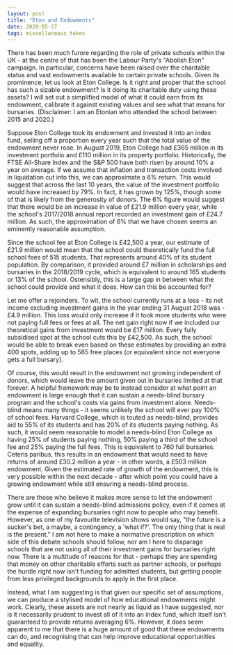 ```yaml
---
layout: post
title: "Eton and Endowments"
date: 2020-05-27
tags: miscellaneous takes
---
```


There has been much furore regarding the role of private schools within the UK - at the centre of that has been the Labour Party's "Abolish Eton" campaign. In particular, concerns have been raised over the charitable status and vast endowments available to certain private schools. Given its prominence, let us look at Eton College. Is it right and proper that the school has such a sizable endowment? Is it doing its charitable duty using these assets? I will set out a simplified model of what it could earn from its endowment, calibrate it against existing values and see what that means for bursaries.
(Disclaimer: I am an Etonian who attended the school between 2015 and 2020.)

Suppose Eton College took its endowment and invested it into an index fund, selling off a proportion every year such that the total value of the endowment never rose. In August 2019, Eton College had £365 million in its investment portfolio and £110 million in its property portfolio. Historically, the FTSE All-Share Index and the S&P 500 have both risen by around 10% a year on average. If we assume that inflation and transaction costs involved in liquidation cut into this, we can approximate a 6% return. This would suggest that across the last 10 years, the value of the investment portfolio would have increased by 79%. In fact, it has grown by 125%, though some of that is likely from the generosity of donors. The 6% figure would suggest that there would be an increase in value of £21.9 million every year, while the school's 2017/2018 annual report recorded an investment gain of £24.7 million. As such, the approximation of 6% that we have chosen seems an eminently reasonable assumption.

Since the school fee at Eton College is £42,500 a year, our estimate of £21.9 million would mean that the school could theoretically fund the full school fees of 515 students. That represents around 40% of its student population. By comparison, it provided around £7 million in scholarships and bursaries in the 2018/2019 cycle, which is equivalent to around 165 students or 13% of the school. Ostensibly, this is a large gap in between what the school could provide and what it does. How can this be accounted for?

Let me offer a rejoinders. To wit, the school currently runs at a loss - its net income excluding investment gains in the year ending 31 August 2018 was -£4.9 million. This loss would only increase if it took more students who were not paying full fees or fees at all. The net gain right now if we included our theoretical gains from investment would be £17 million. Every fully subsidised spot at the school cuts this by £42,500. As such, the school would be able to break even based on these estimates by providing an extra 400 spots, adding up to 565 free places (or equivalent since not everyone gets a full bursary).

Of course, this would result in the endowment not growing independent of donors, which would leave the amount given out in bursaries limited at that forever. A helpful framework may be to instead consider at what point an endowment is large enough that it can sustain a needs-blind bursary program and the school's costs via gains from investment alone. Needs-blind means many things - it seems unlikely the school will ever pay 100% of school fees. Harvard College, which is touted as needs-blind, provides aid to 55% of its students and has 20% of its students paying nothing. As such, it would seem reasonable to model a needs-blind Eton College as having 25% of students paying nothing, 50% paying a third of the school fee and 25% paying the full fees. This is equivalent to 760 full bursaries. Ceteris paribus, this results in an endowment that would need to have returns of around £30.2 million a year - in other words, a £503 million endowment. Given the estimated rate of growth of the endowment, this is very possible within the next decade - after which point you could have a growing endowment while still ensuring a needs-blind process.

There are those who believe it makes more sense to let the endowment grow until it can sustain a needs-blind admissions policy, even if it comes at the expense of expanding bursaries right now to people who may benefit. However, as one of my favourite television shows would say, "the future is a sucker's bet, a maybe, a contingency, a 'what if?'. The only thing that is real is the present." I am not here to make a normative prescription on which side of this debate schools should follow, nor am I here to disparage schools that are not using all of their investment gains for bursaries right now. There is a multitude of reasons for that - perhaps they are spending that money on other charitable efforts such as partner schools, or perhaps the hurdle right now isn't funding for admitted students, but getting people from less privileged backgrounds to apply in the first place.

Instead, what I am suggesting is that given our specific set of assumptions, we can produce a stylised model of how educational endowments might work. Clearly, these assets are not nearly as liquid as I have suggested, nor is it necessarily prudent to invest all of it into an index fund, which itself isn't guaranteed to provide returns averaging 6%. However, it does seem apparent to me that there is a huge amount of good that these endowments can do, and recognising that can help improve educational opportunities and equality.

